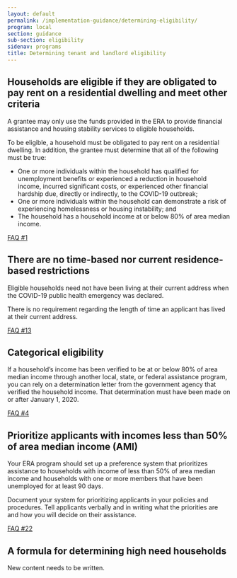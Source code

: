 ```yaml
---
layout: default
permalink: /implementation-guidance/determining-eligibility/
program: local
section: guidance
sub-section: eligibility
sidenav: programs
title: Determining tenant and landlord eligibility
---
```


## Households are eligible if they are obligated to pay rent on a residential dwelling and meet other criteria

A grantee may only use the funds provided in the ERA to provide financial assistance and housing stability services to eligible households. 

To be eligible, a household must be obligated to pay rent on a residential dwelling. In addition, the grantee must determine that all of the following must be true:

*	One or more individuals within the household has qualified for unemployment benefits or experienced a reduction in household income, incurred significant costs, or experienced other financial hardship due, directly or indirectly, to the COVID-19 outbreak;
*	One or more individuals within the household can demonstrate a risk of experiencing homelessness or housing instability; and
*	The household has a household income at or below 80% of area median income.

<a href="{{ site.baseurl }}/implementation-guidance/faqs#1" class="era-guidance__faq-reference"><span class="usa-tag">FAQ #1</span></a>

## There are no time-based nor current residence-based restrictions

Eligible households need not have been living at their current address when the COVID-19 public health emergency was declared. 

There is no requirement regarding the length of time an applicant has lived at their current address. 

<a href="{{ site.baseurl }}/implementation-guidance/faqs#13" class="era-guidance__faq-reference"><span class="usa-tag">FAQ #13</span></a>

## Categorical eligibility 

If a household’s income has been verified to be at or below 80% of area median income through another local, state, or federal assistance program, you can rely on a determination letter from the government agency that verified the household income. That determination must have been made on or after January 1, 2020. 

<a href="{{ site.baseurl }}/implementation-guidance/faqs#4p5" class="era-guidance__faq-reference"><span class="usa-tag">FAQ #4</span></a>

## Prioritize applicants with incomes less than 50% of area median income (AMI) 

Your ERA program should set up a preference system that prioritizes assistance to households with income of less than 50% of area median income and households with one or more members that have been unemployed for at least 90 days. 

Document your system for prioritizing applicants in your policies and procedures. Tell applicants verbally and in writing what the priorities are and how you will decide on their assistance. 

<a href="{{ site.baseurl }}/implementation-guidance/faqs#22" class="era-guidance__faq-reference"><span class="usa-tag">FAQ #22</span></a>

## A formula for determining high need households

<span class="era-guidance__placeholder">
  New content needs to be written.
</span>
